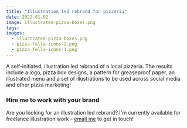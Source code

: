 ```yaml
---
title: "Illustration led rebrand for pizzeria"
date: 2022-01-02
image: illustrated-pizza-boxes.png
tags:
images:
  - illustrated-pizza-boxes.png
  - pizza-fella-icons-2.png
  - pizza-fella-icons-1.png
---
```


A self-initiated, illustration led rebrand of a local pizzeria. The results include a logo, pizza box designs, a pattern for greaseproof paper, an illustrated menu and a set of illustrations to be used across social media and other pizza marketing!

### Hire me to work with your brand
Are you looking for an illustration led rebrand? I'm currently available for freelance illustration work - [email me](mailto:vicky@vickyhughes.co.uk) to get in touch!
